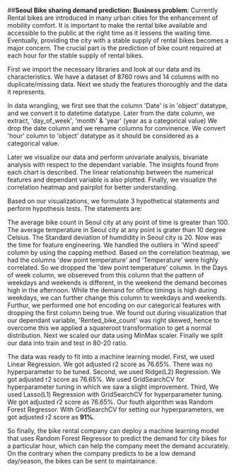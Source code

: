 ##**Seoul Bike sharing demand prediction:**
**Business problem**: Currently Rental bikes are introduced in many urban cities for the enhancement of mobility comfort. It is important to make the rental bike available and accessible to the public at the right time as it lessens the waiting time. Eventually, providing the city with a stable supply of rental bikes becomes a major concern. The crucial part is the prediction of bike count required at each hour for the stable supply of rental bikes.

First we import the necessary libraries and look at our data and its characteristics. We have a dataset of 8760 rows and 14 columns with no duplicate/missing data. Next we study the features thoroughly and the data it represents.

In data wrangling, we first see that the column 'Date' is in 'object' datatype, and we convert it to datetime datatype. Later from the date column, we extract, 'day_of_week', 'month' & 'year' (year as a categorical value) We drop the date column and we rename columns for convinence. We convert 'hour' column to 'object' datatype as it should be considered as a categorical value.

Later we visualize our data and perform univariate analysis, bivariate analysis with respect to the dependant variable. The insights found from each chart is described. The linear relationship between the numerical features and dependant variable is also plotted. Finally, we visualize the correlation heatmap and pairplot for better understanding.

Based on our visualizations, we formulate 3 hypothetical statements and perform hypothesis tests. The statements are:

The average bike count in Seoul city at any point of time is greater than 100.
The average temperature in Seoul city at any point is grater than 10 degree Celsius.
The Standard deviation of humdidity in Seoul city is 20.
Now was the time for feature engineering. We handled the outliers in 'Wind speed' column by using the capping method. Based on the correlation heatmap, we had the columns 'dew point temperature' and 'Temperature' were highly correlated. So we dropped the 'dew point temperature' column. In the Days of week column, we obsereved from this column that the pattern of weekdays and weekends is different, in the weekend the demand becomes high in the afternoon. While the demand for office timings is high during weekdays, we can further change this column to weekdays and weekends. Furthur, we performed one hot encoding on our categorical features with dropping the first column being true. We found out during visualization that our dependant variable, 'Rented_bike_count' was right skewed, hence to overcome this we applied a squareroot transformation to get a normal distribution. Next we scaled our data using MinMax scaler. Finally we split our data into train and test in 80-20 ratio.

The data was ready to fit into a machine learning model. First, we used Linear Regression. We got adjusted r2 score as 76.65%. There was no hyperparameter to be tuned. Second, we used Ridge(L2) Regression. We got adjusted r2 score as 76.65%. We used GridSearchCV for hyperparameter tuning in which we saw a slight improvement. Third, We used Lasso(L1) Regression with GridSearchCV for hyperparameter tuning. We got adjusted r2 score as 76.65%. Our fouth algorithm was Random Forest Regressor. With GridSearchCV for setting our hyperparameters, we got adjusted r2 score as **91%**.

So finally, the bike rental company can deploy a machine learning model that uses Random Forest Regressor to predict the demand for city bikes for a particular hour, which can help the company meet the demand accurately. On the contrary when the company predicts to be a low demand day/season, the bikes can be sent to maintainance.
